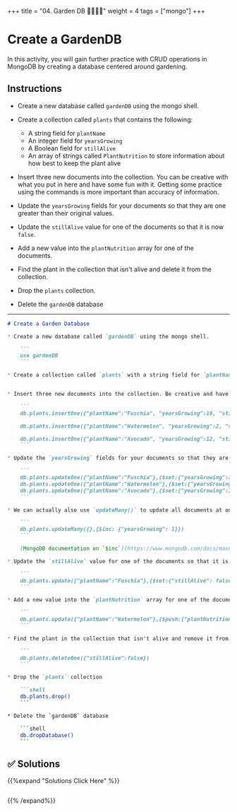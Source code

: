 +++
title = "04. Garden DB 👩‍🎓👨‍🎓"
weight = 4
tags = ["mongo"] 
+++

# Create a GardenDB

In this activity, you will gain further practice with CRUD operations in MongoDB by creating a database centered around gardening.

## Instructions

* Create a new database called `gardenDB` using the mongo shell.

* Create a collection called `plants` that contains the following:
  * A string field for `plantName`
  * An integer field for `yearsGrowing`
  * A Boolean field for `stillAlive`
  * An array of strings called `PlantNutrition` to store information about how best to keep the plant alive

* Insert three new documents into the collection. You can be creative with what you put in here and have some fun with it. Getting some practice using the commands is more important than accuracy of information.

* Update the `yearsGrowing` fields for your documents so that they are one greater than their original values.

* Update the `stillAlive` value for one of the documents so that it is now `false`.

* Add a new value into the `plantNutrition` array for one of the documents.

* Find the plant in the collection that isn't alive and delete it from the collection.

* Drop the `plants` collection.

* Delete the `gardenDB` database

---

```md
# Create a Garden Database

* Create a new database called `gardenDB` using the mongo shell.

    ```
    use gardenDB
    ```

* Create a collection called `plants` with a string field for `plantName`, an integer field for `yearsGrowing`, a boolean field for `stillAlive`, and an array of strings for `plantNutrition`.


* Insert three new documents into the collection. Be creative and have some fun with the documents that you add.

    ```
    db.plants.insertOne({"plantName":"Fuschia", "yearsGrowing":10, "stillAlive": true, "plantNutrition":["nitrogen", "sulfur", "calcium", "potassium"]})

    db.plants.insertOne({"plantName":"Watermelon", "yearsGrowing":2, "stillAlive": true, "plantNutrition":["nitrogen based fertilizer at onset", "phosphorus and potassium fertilizer when flowering"]})

    db.plants.insertOne({"plantName":"Avocado", "yearsGrowing":12, "stillAlive": true, "plantNutrition":["nitrogen", "zinc"]})
    ```

* Update the `yearsGrowing` fields for your documents so that they are one greater than their original values.

    ```
    db.plants.updateOne({"plantName":"Fuschia"},{$set:{"yearsGrowing":11}})
    db.plants.updateOne({"plantName":"Watermelon"},{$set:{"yearsGrowing":3}})
    db.plants.updateOne({"plantName":"Avocado"},{$set:{"yearsGrowing":13}})
    ```

* We can actually also use `updateMany()` to update all documents at once if we want to update them the same way. The following will have the same effect as updating each document individually as we did above:

    ```
    db.plants.updateMany({},{$inc: {"yearsGrowing": 1}})
    ```

    [MongoDB documentation on `$inc`](https://www.mongodb.com/docs/manual/reference/operator/update/inc/)

* Update the `stillAlive` value for one of the documents so that it is now `false`.

    ```
    db.plants.update({"plantName":"Fuschia"},{$set:{"stillAlive": false}})
    ```

* Add a new value into the `plantNutrition` array for one of the documents.

    ```
    db.plants.update({"plantName":"Watermelon"},{$push:{"plantNutrition":"1-2in water per week"}})
    ```

* Find the plant in the collection that isn't alive and remove it from the collection.

    ```
    db.plants.deleteOne({"stillAlive":false})
    ```

* Drop the `plants` collection

    ```shell
    db.plants.drop()
    ```

* Delete the `gardenDB` database

    ```shell
    db.dropDatabase()
    ```
```

## ✅ Solutions
{{%expand "Solutions Click Here" %}}
```python
```
{{% /expand%}}